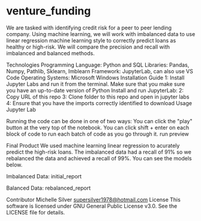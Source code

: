 # venture_funding
We are tasked with identifying credit risk for a peer to peer lending company. Using machine learning, we will work with imbalanced data to use linear regression machine learning style to correctly predict loans as healthy or high-risk. We will compare the precision and recall with imbalanced and balanced methods.

Technologies
Programming Language: Python and SQL
Libraries: Pandas, Numpy, Pathlib, Sklearn, Imblearn
Framework: JupyterLab, can also use VS Code
Operating Systems: Microsoft Windows
Installation Guide
1: Install Jupyter Labs and run it from the terminal. Make sure that you make sure you have an up-to-date version of Python Install and run JupyterLab:
2: Copy URL of this repo
3: Clone folder to this repo and open in jupyter labs
4: Ensure that you have the imports correctly identified to download
Usage
Jupyter Lab

Running the code can be done in one of two ways:
You can click the "play" button at the very top of the notebook.
You can click shift + enter on each block of code to run each batch of code as you go through it.
run preview

Final Product
We used machine learning linear regression to acurately predict the high-risk loans. The imbalanced data had a recall of 91% so we rebalanced the data and achieved a recall of 99%. You can see the models below.

Imbalanced Data: initial_report

Balanced Data: rebalanced_report

Contributor
Michelle Silver
supersilver1978@hotmail.com
License
This software is licensed under GNU General Public License v3.0. See the LICENSE file for details.
